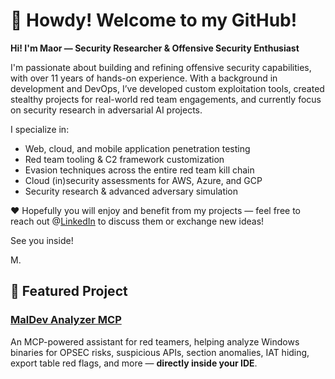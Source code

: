 # 👋 Howdy! Welcome to my GitHub!

**Hi! I'm Maor — Security Researcher & Offensive Security Enthusiast**

I'm passionate about building and refining offensive security capabilities, with over 11 years of hands-on experience. With a background in development and DevOps, I’ve developed custom exploitation tools, created stealthy projects for real-world red team engagements, and currently focus on security research in adversarial AI projects.

I specialize in:
- Web, cloud, and mobile application penetration testing
- Red team tooling & C2 framework customization
- Evasion techniques across the entire red team kill chain
- Cloud (in)security assessments for AWS, Azure, and GCP
- Security research & advanced adversary simulation

❤️ Hopefully you will enjoy and benefit from my projects — feel free to reach out @[LinkedIn](https://www.linkedin.com/in/maor-tal-06a7ba2a/) to discuss them or exchange new ideas! 

See you inside!

M.
  
## 🚀 Featured Project
### [MalDev Analyzer MCP](https://github.com/RootInj3/MalDev-Analyzer-MCP)
An MCP-powered assistant for red teamers, helping analyze Windows binaries for OPSEC risks, suspicious APIs, section anomalies, IAT hiding, export table red flags, and more — **directly inside your IDE**.
